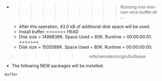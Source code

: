 * >>>>>>>>> Running inst-min-con-xtra-buffer.sh ...
  * After this operation, 43.0 kB of additional disk space will be used.
  * Install buffer.
<<<<<<< HEAD
  * Disk size = 1496836K. Space Used = 80K. Runtime = 00:00:00:01.
=======
  * Disk size = 1505588K. Space Used = 80K. Runtime = 00:00:00:00.
>>>>>>> refs/remotes/origin/bullseye
  * The following NEW packages will be installed:
  ```bash
buffer
  ```
